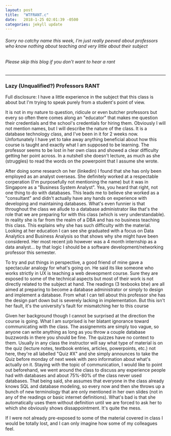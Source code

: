 ```yaml
---
layout: post
title:  "WTFRANT.c"
date:   2018-1-25 02:01:39 -0500
categories: jekyll update
---
```



###### Sorry no catchy name this week, I'm just really peeved about professors who know nothing about teaching and very little about their subject
###### Please skip this blog if you don't want to hear a rant



---



### Lazy (Unqualified?) Professors RANT
Full disclosure: I have a little experience in the subject that this class is about but I'm trying to speak purely from a student's point of view.

It is not in my nature to question, ridicule or even butcher professors but every so often there comes along an "educator" that makes me question their credentials and the school's credentials for hiring them. Obviously I will not mention names, but I will describe the nature of the class. It is a database technology class, and I've been in it for 2 weeks now. Unfortunately I have yet to take away anything beneficial about how this course is taught and exactly what I am supposed to be learning. The professor seems to be lost in her own class and showed a clear difficulty getting her point across. In a nutshell she doesn't lecture, as much as she (struggles) to read the words on the powerpoint that I assume she wrote. 

After doing some research on her (linkedin) I found that she has only been employed as an analyst overseas. She definitely worked at a respectable corperation (I'm purposefully not mentioning the name) but it was in Singapore as a "Business System Analyst". Yea, you heard that right, not one thing to do with databases. This leads me to believe she worked as a "consultant" and didn't actually have any hands on experience with developing and maintaining databases. What's even funnier is that throughout the class we allude to a database administrator like that's the role that we are preparing for with this class (which is very understandable). In reality she is far from the realm of a DBA and has no business teaching this class. This explains why she has such difficulty with the material. Looking at her education I can see she graduated with a focus on Data Analytics and Business Analysis so that shows why she might have been considered. Her most recent job however was a 4 month internship as a data analyst... by that logic I should be a software development/networking professor this semester.

To try and put things in perspective, a good friend of mine gave a spectacular analogy for what's going on. He said its like someone who works strictly in UX is teaching a web deveopment course. Sure they are exposed to some of the technical aspects but most of their work is not directly related to the subject at hand. The readings (3 texbooks btw) are all aimed at preparing to become a database administrator or simply to design and implement a database. From what I can tell about this professor she has the design part down but is severely lacking in implementation. But this isn't her fault, it's the university's fault for mismatching her to this course

Given her background though I cannot be surprised at the direction the course is going. What I am surprised is her blatant ignorance toward communicating with the class. The assignemnts are simply too vague, so anyone can write anything as long as you throw a couple database buzzwords in there you should be fine. The quizzes have no context to them. Usually in any class the instructor will say what type of material is on the quiz (lecture notes, textbook entries, articles, powerpoints, etc.) not here, they're all labelled "Quiz #X" and she simply announces to take the Quiz before monday of next week with zero information about what's actually on it. Staying with the topic of communication, I would like to point out beforehand, we went around the class to discuss any experience people had with databases and about 75%-80% of the class never used databases. That being said, she assumes that everyone in the class already knows SQL and database modeling, so every now and then she throws up a bunch of new terminology that are only mentioned in her own slides (not in any of the readings or basic internet definitions). What's bad is that she automatically uses them without definition until we are forced to ask her to which she obviously shows dissappointment. It's quite the mess.

If I were not already pre-exposed to some of the material covered in class I would be totally lost, and I can only imagine how some of my colleagues feel.

